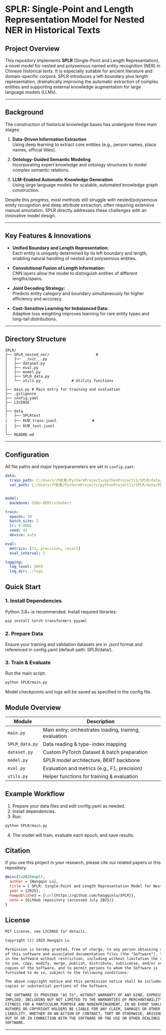 # SPLR: Single-Point and Length Representation Model for Nested NER in Historical Texts

## Project Overview

This repository implements **SPLR** (Single-Point and Length Representation), a novel model for nested and polysemous named entity recognition (NER) in Chinese historical texts. It is especially suitable for ancient literature and domain-specific corpora. SPLR introduces a left-boundary plus length representation, dramatically improving the automatic extraction of complex entities and supporting external knowledge augmentation for large language models (LLMs).

---

## Background

The construction of historical knowledge bases has undergone three main stages:

1. **Data-Driven Information Extraction**  
   Using deep learning to extract core entities (e.g., person names, place names, official titles).

2. **Ontology-Guided Semantic Modeling**  
   Incorporating expert knowledge and ontology structures to model complex semantic relations.

3. **LLM-Enabled Automatic Knowledge Generation**  
   Using large language models for scalable, automated knowledge graph construction.

Despite this progress, most methods still struggle with nested/polysemous entity recognition and deep attribute extraction, often requiring extensive manual annotation. SPLR directly addresses these challenges with an innovative model design.

---

## Key Features & Innovations

- **Unified Boundary and Length Representation:**  
  Each entity is uniquely determined by its left boundary and length, enabling natural handling of nested and polysemous entities.

- **Convolutional Fusion of Length Information:**  
  CNN layers allow the model to distinguish entities of different lengths/spans.

- **Joint Decoding Strategy:**  
  Predicts entity category and boundary simultaneously for higher efficiency and accuracy.

- **Cost-Sensitive Learning for Imbalanced Data:**  
  Adaptive loss weighting improves learning for rare entity types and long-tail distributions.

---

## Directory Structure
```text
SPLR/
├── SPLR_nested_ner/                     #
│   ├── __init__.py
│   ├── dataset.py                 
│   ├── eval.py              
│   ├── model.py          
│   ├── SPLR_data.py       
│   └── utils.py              # Utility functions
│
├── main.py # Main entry for training and evaluation
├── .gitignore 
├── config.yaml
├── LICENSE
│
├── data
│   ├── SPLRtext
│   ├── 科举_train.jsonl                #
│   ├── 科举_test.jsonl 
│
└── README.md 
```


---
## Configuration

All file paths and major hyperparameters are set in `config.yaml`:

```yaml
data:
  train_path: C:/Users/卢航青/PycharmProjects/pythonProject11/SPLR/data/科举_train.jsonl
  val_path: C:/Users/卢航青/PycharmProjects/pythonProject11/SPLR/data/科举_val.jsonl


model:
  backbone: SIKU-BERT/sikubert

train:
  epochs: 30
  batch_size: 1
  lr: 0.0001
  seed: 42
  device: auto

eval:
  metrics: [f1, precision, recall]
  eval_interval: 1

logging:
  log_level: INFO
  log_dir: ./logs
```


## Quick Start

### 1. Install Dependencies

Python 3.8+ is recommended. Install required libraries:
```bash
pip install torch transformers pyyaml
```
### 2. Prepare Data

Ensure your training and validation datasets are in .jsonl format and referenced in config.yaml (default path: SPLR/data/).
### 3. Train & Evaluate
Run the main script:
```bash
python SPLR/main.py
```
Model checkpoints and logs will be saved as specified in the config file.

## Module Overview
| Module         | Description                                            |
| -------------- | ------------------------------------------------------ |
| `main.py`      | Main entry; orchestrates loading, training, evaluation |
| `SPLR_data.py` | Data reading & type-index mapping                      |
| `dataset.py`   | Custom PyTorch Dataset & batch preparation             |
| `model.py`     | SPLR model architecture, BERT backbone                 |
| `eval.py`      | Evaluation and metrics (e.g., F1, precision)           |
| `utils.py`     | Helper functions for training & evaluation             |

## Example Workflow
1. Prepare your data files and edit config.yaml as needed.
2. Install dependencies.
3. Run:
```bash
python SPLR/main.py
```
4. The model will train, evaluate each epoch, and save results.
## Citation
If you use this project in your research, please cite our related papers or this repository.
``` bibtex
@misc{lu2025osplr,
  author = {Hangqin Lu},
  title = { SPLR: Single-Point and Length Representation Model for Nested NER in Historical Texts},
  year = {2025},
  howpublished = {\url{https://github.com/hangqinlu/SPLR}},
  note = {GitHub repository (accessed July 2025)}
}
```
## License

``` markdown
MIT License, see LICENSE for details.

Copyright (c) 2025 Hangqin Lu

Permission is hereby granted, free of charge, to any person obtaining a copy
of this software and associated documentation files (the "Software"), to deal
in the Software without restriction, including without limitation the rights
to use, copy, modify, merge, publish, distribute, sublicense, and/or sell
copies of the Software, and to permit persons to whom the Software is
furnished to do so, subject to the following conditions:

The above copyright notice and this permission notice shall be included in all
copies or substantial portions of the Software.

THE SOFTWARE IS PROVIDED "AS IS", WITHOUT WARRANTY OF ANY KIND, EXPRESS OR
IMPLIED, INCLUDING BUT NOT LIMITED TO THE WARRANTIES OF MERCHANTABILITY,
FITNESS FOR A PARTICULAR PURPOSE AND NONINFRINGEMENT. IN NO EVENT SHALL THE
AUTHORS OR COPYRIGHT HOLDERS BE LIABLE FOR ANY CLAIM, DAMAGES OR OTHER
LIABILITY, WHETHER IN AN ACTION OF CONTRACT, TORT OR OTHERWISE, ARISING FROM,
OUT OF OR IN CONNECTION WITH THE SOFTWARE OR THE USE OR OTHER DEALINGS IN THE
SOFTWARE.
```

---




